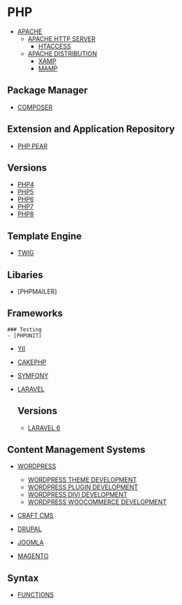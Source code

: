 # PHP

- [APACHE]()
    - [APACHE HTTP SERVER]()
        - [HTACCESS]() <!-- .htaccess -->
    - [APACHE DISTRIBUTION]()
        - [XAMP]()
        - [MAMP]()

## Package Manager
- [COMPOSER]()

## Extension and Application Repository

- [PHP PEAR]()

## Versions
- [PHP4]()
- [PHP5]()
- [PHP6]()
- [PHP7]()
- [PHP8]()

## Template Engine
- [TWIG]()

## Libaries
- [PHPMAILER]

## Frameworks

    ### Testing
    - [PHPUNIT]

- [YII]()
- [CAKEPHP]()
- [SYMFONY]()
- [LARAVEL]()

    ## Versions
    - [LARAVEL 6]()

## Content Management Systems
- [WORDPRESS]()

    - [WORDPRESS THEME DEVELOPMENT]()
    - [WORDPRESS PLUGIN DEVELOPMENT]()
    - [WORDPRESS DIVI DEVELOPMENT]()
    - [WORDPRESS WOOCOMMERCE DEVELOPMENT]()

- [CRAFT CMS]()

- [DRUPAL]()
- [JOOMLA]()
- [MAGENTO]()

## Syntax

- [FUNCTIONS]()

<!-- ## Resources -->
<!-- https://en.wikipedia.org/wiki/PHP -->
<!-- https://www.w3schools.com/php/ -->
<!-- https://www.codecademy.com/catalog/language/php -->
<!-- https://developer.mozilla.org/en-US/docs/Glossary/PHP // https://www.php.net/ -->
<!-- https://code.visualstudio.com/docs/languages/php -->